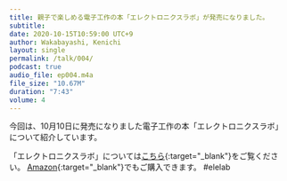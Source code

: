```yaml
---
title: 親子で楽しめる電子工作の本「エレクトロニクスラボ」が発売になりました。
subtitle: 
date: 2020-10-15T10:59:00 UTC+9
author: Wakabayashi, Kenichi
layout: single
permalink: /talk/004/
podcast: true
audio_file: ep004.m4a
file_size: "10.67M"
duration: "7:43"
volume: 4
---
```

今回は、10月10日に発売になりました電子工作の本「エレクトロニクスラボ」について紹介しています。

「エレクトロニクスラボ」については[こちら](https://www.oreilly.co.jp/books/9784873119243/){:target="_blank"}をご覧ください。
[Amazon](https://www.amazon.co.jp/dp/4873119243/){:target="_blank"}でもご購入できます。  #elelab